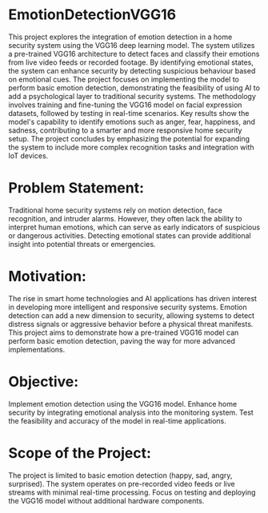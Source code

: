 # EmotionDetectionVGG16

This project explores the integration of emotion detection in a home security system using the VGG16 deep learning model. The system utilizes a pre-trained VGG16 architecture to detect faces and classify their emotions from live video feeds or recorded footage. By identifying emotional states, the system can enhance security by detecting suspicious behaviour based on emotional cues. The project focuses on implementing the model to perform basic emotion detection, demonstrating the feasibility of using AI to add a psychological layer to traditional security systems. The methodology involves training and fine-tuning the VGG16 model on facial expression datasets, followed by testing in real-time scenarios. Key results show the model's capability to identify emotions such as anger, fear, happiness, and sadness, contributing to a smarter and more responsive home security setup. The project concludes by emphasizing the potential for expanding the system to include more complex recognition tasks and integration with IoT devices.

# Problem Statement: 
Traditional home security systems rely on motion detection, face recognition, and intruder alarms. However, they often lack the ability to interpret human emotions, which can serve as early indicators of suspicious or dangerous activities. Detecting emotional states can provide additional insight into potential threats or emergencies.

# 	Motivation: 
The rise in smart home technologies and AI applications has driven interest in developing more intelligent and responsive security systems. Emotion detection can add a new dimension to security, allowing systems to detect distress signals or aggressive behavior before a physical threat manifests. This project aims to demonstrate how a pre-trained VGG16 model can perform basic emotion detection, paving the way for more advanced implementations.

# 	 Objective: 
Implement emotion detection using the VGG16 model.
Enhance home security by integrating emotional analysis into the monitoring system.
Test the feasibility and accuracy of the model in real-time applications.

# 	Scope of the Project: 
The project is limited to basic emotion detection (happy, sad, angry, surprised).
The system operates on pre-recorded video feeds or live streams with minimal real-time processing.
Focus on testing and deploying the VGG16 model without additional hardware components.
